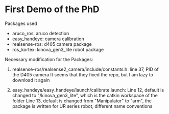 # First Demo of the PhD

Packages used 
- aruco_ros: aruco detection
- easy_handeye: camera calibration
- realsense-ros: d405 camera package
- ros_kortex: kinova_gen3_lite robot package

Necessary modification for the Packages:
1. realsense-ros/realsense2_camera/include/constants.h:
   line 37, PID of the D405 camera
   It seems that they fixed the repo, but I am lazy to download it again

3. easy_handeye/easy_handeye/launch/calibrate.launch:
   Line 12, default is changed to "/kinova_gen3_lite", which is the catkin workspace of the folder
   Line 13, default is changed from "Manipulator" to "arm", the package is written for UR series robot, different name conventions 
